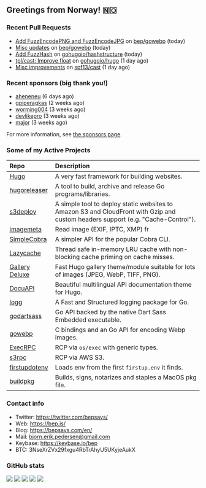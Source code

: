 ## Greetings from Norway! 🇳🇴

### Recent Pull Requests

- [Add FuzzEncodePNG and FuzzEncodeJPG](https://github.com/bep/gowebp/pull/13) on [bep/gowebp](https://github.com/bep/gowebp) (today)
- [Misc updates](https://github.com/bep/gowebp/pull/12) on [bep/gowebp](https://github.com/bep/gowebp) (today)
- [Add FuzzHash](https://github.com/gohugoio/hashstructure/pull/2) on [gohugoio/hashstructure](https://github.com/gohugoio/hashstructure) (today)
- [tpl/cast: Improve float](https://github.com/gohugoio/hugo/pull/12721) on [gohugoio/hugo](https://github.com/gohugoio/hugo) (1 day ago)
- [Misc improvements](https://github.com/spf13/cast/pull/221) on [spf13/cast](https://github.com/spf13/cast) (1 day ago)

### Recent sponsors (big thank you!)

- [aheneneu](https://github.com/aheneneu) (6 days ago)
- [gpiperagkas](https://github.com/gpiperagkas) (2 weeks ago)
- [worming004](https://github.com/worming004) (3 weeks ago)
- [devlikepro](https://github.com/devlikepro) (3 weeks ago)
- [major](https://github.com/major) (3 weeks ago)

For more information, see [the sponsors page](https://github.com/sponsors/bep/).

### Some of my Active Projects

| Repo  | Description |
| :---------------------------------------- | :------------------------------------------- |
| [Hugo](https://github.com/gohugoio/hugo)|A very fast framework for building websites. |
| [hugoreleaser](https://github.com/gohugoio/hugoreleaser)| A tool to build, archive and release Go programs/libraries.  |
| [s3deploy](https://github.com/bep/s3deploy)| A simple tool to deploy static websites to Amazon S3 and CloudFront with Gzip and custom headers support (e.g. "Cache-Control").|
| [imagemeta](https://github.com/bep/imagemeta)| Read image (EXIF, IPTC, XMP) fr|
| [SimpleCobra](https://github.com/bep/simplecobra)|A simpler API for the popular Cobra CLI.|
| [Lazycache](https://github.com/bep/lazycache)| Thread safe in-memory LRU cache with non-blocking cache priming on cache misses.  |
| [Gallery Deluxe](https://github.com/bep/gallerydeluxe)|Fast Hugo gallery theme/module suitable for lots of images (JPEG, WebP, TIFF, PNG).|
| [DocuAPI](https://github.com/bep/docuapi)| Beautiful multilingual API documentation theme for Hugo.  |
| [logg](https://github.com/bep/logg)| A Fast and Structured logging package for Go.  |
| [godartsass](https://github.com/bep/godartsass)| Go API backed by the native Dart Sass Embedded executable. |
| [gowebp](https://github.com/bep/gowebp)|C bindings and an Go API for encoding Webp images. |
| [ExecRPC](https://github.com/bep/execrpc)|RCP via `os/exec` with generic types.  |
| [s3rpc](https://github.com/bep/s3rpc)|RCP via AWS S3.|
| [firstupdotenv](https://github.com/bep/firstupdotenv)|Loads env from the first `firstup.env` it finds. |
| [buildpkg](https://github.com/bep/buildpkg)| Builds, signs, notarizes and staples a MacOS pkg file. |

### Contact info
- Twitter: https://twitter.com/bepsays/
- Web: https://bep.is/
- Blog: https://bepsays.com/en/
- Mail: bjorn.erik.pedersen@gmail.com
- Keybase: https://keybase.io/bep
- BTC: 3NseXrZVx29fxgu4RbTrAhyU5UKyjeAukX


### GitHub stats

![](https://github-profile-summary-cards.vercel.app/api/cards/profile-details?username=bep&theme=github)
![](https://github-profile-summary-cards.vercel.app/api/cards/repos-per-language?username=bep&theme=github)
![](https://github-profile-summary-cards.vercel.app/api/cards/most-commit-language?username=bep&theme=github)
![](https://github-profile-summary-cards.vercel.app/api/cards/stats?username=bep&theme=github)
![](https://github-profile-summary-cards.vercel.app/api/cards/productive-time?username=bep&theme=github)
